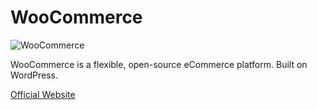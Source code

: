 # WooCommerce

![WooCommerce](/omnis-docs/images/plugins/woo.png)

WooCommerce is a flexible, open-source eCommerce platform. Built on WordPress.

[Official Website](https://woocommerce.com)